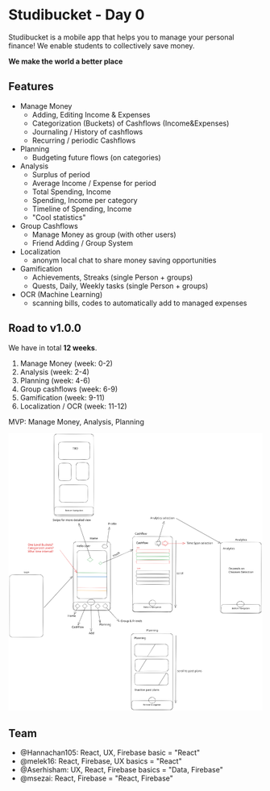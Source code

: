 # Studibucket - Day 0

Studibucket is a mobile app that helps you to manage your personal finance!
We enable students to collectively save money. 

**We make the world a better place**

## Features

- Manage Money
  - Adding, Editing Income & Expenses 
  - Categorization (Buckets) of Cashflows (Income&Expenses)
  - Journaling / History of cashflows 
  - Recurring / periodic Cashflows
- Planning
  - Budgeting future flows (on categories)
- Analysis
  - Surplus of period
  - Average Income / Expense for period
  - Total Spending, Income
  - Spending, Income per category 
  - Timeline of Spending, Income
  - "Cool statistics"
- Group Cashflows
  - Manage Money as group (with other users)
  - Friend Adding / Group System 
- Localization
  - anonym local chat to share money saving opportunities
- Gamification
  - Achievements, Streaks (single Person + groups)
  - Quests, Daily, Weekly tasks (single Person + groups)
- OCR (Machine Learning)
  - scanning bills, codes to automatically add to managed expenses

## Road to v1.0.0

We have in total **12 weeks**.

1. Manage Money (week: 0-2)
2. Analysis (week: 2-4) 
3. Planning (week: 4-6)
4. Group cashflows (week: 6-9)
5. Gamification (week: 9-11)
6. Localization / OCR (week: 11-12)

MVP: Manage Money, Analysis, Planning

![base_sketcht](./sketch-base.svg)

## Team

- @Hannachan105: React, UX, Firebase basic = "React"
- @melek16: React, Firebase, UX basics = "React"
- @Aserhisham: UX, React, Firebase basics = "Data, Firebase"
- @msezai: React, Firebase = "React, Firebase"

